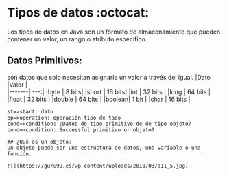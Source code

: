 # Tipos de datos :octocat:
Los tipos de datos en Java son un formato de almacenamiento que pueden contener un valor, un rango o atributo específico.
## Datos Primitivos: 
son datos que solo necesitan asignarle un valor a través del igual.
|Dato  |Valor |             
|-------| ---:|
|byte   | 8 bits|
|short  | 16 bits| 
|int    | 32 bits |
|long   | 64 bits |
|float  | 32 bits |
|double | 64 bits |
|boolean| 1 bit |
|char   | 16 bits |

```flow
st=>start: dato
op=>operation: operación tipo de tado
cond=>condition: ¿Datos de tipo primitivo de de tipo objeto?
cond=>condition: Successful primitivo or objeto?

## ¿Qué es un objeto?
Un objeto puede ser una estructura de datos, una variable o una función. 

![](https://guru99.es/wp-content/uploads/2018/03/a11_5.jpg)




